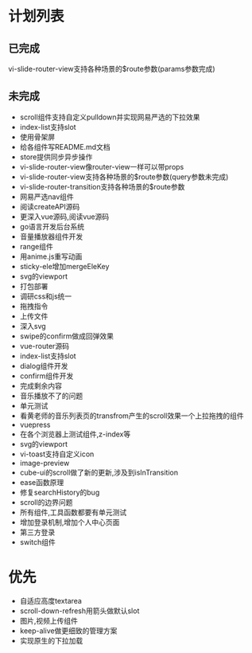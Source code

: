 # 计划列表

## 已完成
  vi-slide-router-view支持各种场景的$route参数(params参数完成)
## 未完成
- scroll组件支持自定义pulldown并实现网易严选的下拉效果
- index-list支持slot
- 使用骨架屏
- 给各组件写README.md文档
- store提供同步异步操作
- vi-slide-router-view像router-view一样可以带props
- vi-slide-router-view支持各种场景的$route参数(query参数未完成)
- vi-slide-router-transition支持各种场景的$route参数
- 网易严选nav组件
- 阅读createAPI源码
- 更深入vue源码,阅读vue源码
- go语言开发后台系统
- 音量播放器组件开发
- range组件
- 用anime.js重写动画
- sticky-ele增加mergeEleKey
- svg的viewport
- 打包部署
- 调研css和js统一
- 拖拽指令
- 上传文件
- 深入svg
- swipe的confirm做成回弹效果
- vue-router源码
- index-list支持slot
- dialog组件开发
- confirm组件开发
- 完成剩余内容
- 音乐播放不了的问题
- 单元测试
- 看黄老师的音乐列表页的transfrom产生的scroll效果一个上拉拖拽的组件
- vuepress
- 在各个浏览器上测试组件,z-index等
- svg的viewport
- vi-toast支持自定义icon
- image-preview
- cube-ui的scroll做了新的更新,涉及到isInTransition
- ease函数原理
- 修复searchHistory的bug
- scroll的边界问题
- 所有组件,工具函数都要有单元测试
- 增加登录机制,增加个人中心页面
- 第三方登录
- switch组件

# 优先
- 自适应高度textarea
- scroll-down-refresh用箭头做默认slot
- 图片,视频上传组件
- keep-alive做更细致的管理方案
- 实现原生的下拉加载

